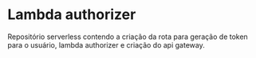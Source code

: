 # Lambda authorizer

Repositório serverless contendo a criação da rota para geração de token para o usuário, lambda authorizer e criação do api gateway.
